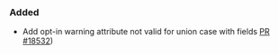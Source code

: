 ### Added

* Add opt-in warning attribute not valid for union case with fields [PR #18532](https://github.com/dotnet/fsharp/pull/18532))